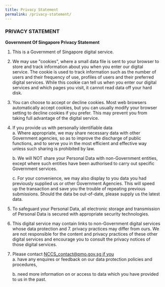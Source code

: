 ```yaml
---
title: Privacy Statement
permalink: /privacy-statement/
---
```


### PRIVACY STATEMENT

**Government Of Singapore Privacy Statement**

1. This is a Government of Singapore digital service.

2. We may use "cookies", where a small data file is sent to your browser to store and track information about you when you enter our digital service. The cookie is used to track information such as the number of users and their frequency of use, profiles of users and their preferred digital services. While this cookie can tell us when you enter our digital services and which pages you visit, it cannot read data off your hard disk.
3. You can choose to accept or decline cookies. Most web browsers automatically accept cookies, but you can usually modify your browser setting to decline cookies if you prefer. This may prevent you from taking full advantage of the digital service.
4. If you provide us with personally identifiable data  
    a. Where appropriate, we may share necessary data with other Government agencies, so as to improve the discharge of public functions, and to serve you in the most efficient and effective way unless such sharing is prohibited by law.  

    b. We will NOT share your Personal Data with non-Government entities, except where such entities have been authorised to carry out specific Government services.  

    c. For your convenience, we may also display to you data you had previously supplied us or other Government Agencies.  This will speed up the transaction and save you the trouble of repeating previous submissions. Should the data be out-of-date, please supply us the latest data.  
    
5. To safeguard your Personal Data, all electronic storage and transmission of Personal Data is secured with appropriate security technologies. 
6. This digital service may contain links to non-Government digital services whose data protection and 7. privacy practices may differ from ours.  We are not responsible for the content and privacy practices of these other digital services and encourage you to consult the privacy notices of those digital services.
7. Please contact [<a href="mailto:NCCS_contact@pmo.gov.sg" target="_blank">NCCS_contact@pmo.gov.sg if you</a>](mailto:NCCS_contact@pmo.gov.sg)  
    a. have any enquires or feedback on our data protection  policies and procedures,  

    b. need more information on or access to data which you have provided to us in the past.